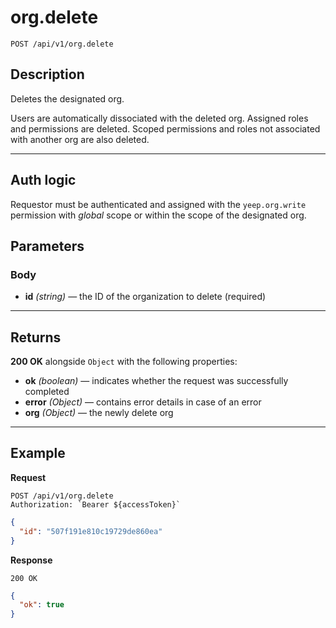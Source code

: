 # org.delete

`POST /api/v1/org.delete`

## Description

Deletes the designated org.

Users are automatically dissociated with the deleted org. Assigned roles and permissions are deleted. Scoped permissions and roles not associated with another org are also deleted.

***

## Auth logic

Requestor must be authenticated and assigned with the `yeep.org.write` permission with _global_ scope or within the scope of the designated org.

## Parameters

### Body

- **id** _(string)_ — the ID of the organization to delete (required)

***

## Returns

**200 OK** alongside `Object` with the following properties:

- **ok** _(boolean)_ — indicates whether the request was successfully completed
- **error** _(Object)_ — contains error details in case of an error
- **org** _(Object)_ — the newly delete org

***

## Example

**Request**

```
POST /api/v1/org.delete
Authorization: `Bearer ${accessToken}`
```

``` json
{
  "id": "507f191e810c19729de860ea"
}
```

**Response**

`200 OK`

``` json
{
  "ok": true
}
```
